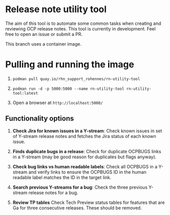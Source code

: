 # Release note utility tool

The aim of this tool is to automate some common tasks when creating and reviewing OCP release notes. This tool is currently in development. Feel free to open an issue or submit a PR.

This branch uses a container image.

# Pulling and running the image

1. `podman pull quay.io/rhn_support_rohennes/rn-utility-tool`

2. `podman run -d -p 5000:5000 --name rn-utility-tool rn-utility-tool:latest`

3. Open a browser at `http://localhost:5000/`

## Functionality options

1. **Check Jira for known issues in a Y-stream**: Check known issues in set of Y-stream release notes and fetches the Jira status of each known issue.

2. **Finds duplicate bugs in a release**: Check for duplicate OCPBUGS links in a Y-stream (may be good reason for duplicates but flags anyway).

3. **Check bug links vs human readable labels**: Check all OCPBUGS in a Y-stream and verify links to ensure the OCPBUGS ID in the human readable label matches the ID in the target link.

4. **Search previous Y-streams for a bug**: Check the three previous Y-stream release notes for a bug.

5. **Review TP tables** Check Tech Preview status tables for features that are Ga for three consecutive releases. These should be removed.
